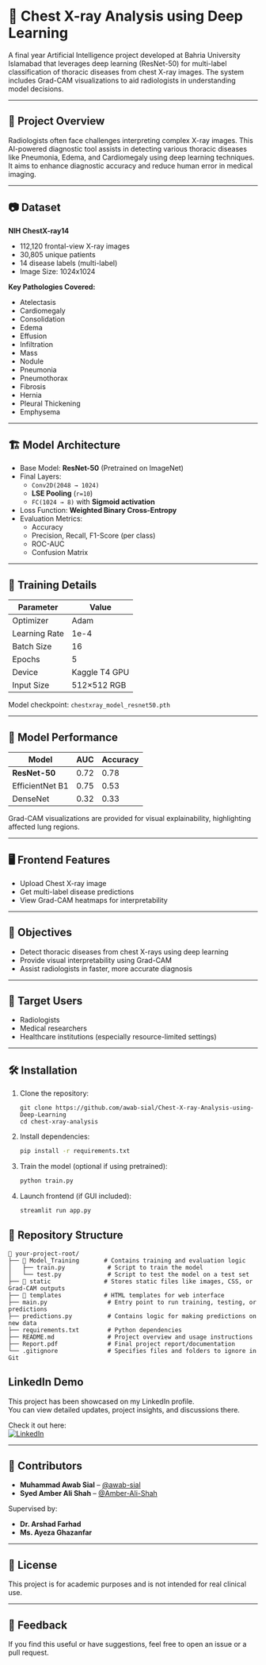 
# 🧠 Chest X-ray Analysis using Deep Learning

A final year Artificial Intelligence project developed at Bahria University Islamabad that leverages deep learning (ResNet-50) for multi-label classification of thoracic diseases from chest X-ray images. The system includes Grad-CAM visualizations to aid radiologists in understanding model decisions.

---

## 📌 Project Overview

Radiologists often face challenges interpreting complex X-ray images. This AI-powered diagnostic tool assists in detecting various thoracic diseases like Pneumonia, Edema, and Cardiomegaly using deep learning techniques. It aims to enhance diagnostic accuracy and reduce human error in medical imaging.

---

## 📷 Dataset

**NIH ChestX-ray14**  
- 112,120 frontal-view X-ray images  
- 30,805 unique patients  
- 14 disease labels (multi-label)  
- Image Size: 1024x1024

**Key Pathologies Covered:**
- Atelectasis
- Cardiomegaly
- Consolidation
- Edema
- Effusion
- Infiltration
- Mass
- Nodule
- Pneumonia
- Pneumothorax
- Fibrosis
- Hernia
- Pleural Thickening
- Emphysema

---

## 🏗️ Model Architecture

- Base Model: **ResNet-50** (Pretrained on ImageNet)
- Final Layers:
  - `Conv2D(2048 → 1024)`
  - **LSE Pooling** (`r=10`)
  - `FC(1024 → 8)` with **Sigmoid activation**
- Loss Function: **Weighted Binary Cross-Entropy**
- Evaluation Metrics:
  - Accuracy
  - Precision, Recall, F1-Score (per class)
  - ROC-AUC
  - Confusion Matrix

---

## 🧪 Training Details

| Parameter      | Value           |
|----------------|------------------|
| Optimizer      | Adam             |
| Learning Rate  | 1e-4             |
| Batch Size     | 16               |
| Epochs         | 5                |
| Device         | Kaggle T4 GPU    |
| Input Size     | 512×512 RGB      |

Model checkpoint: `chestxray_model_resnet50.pth`

---

## 🧠 Model Performance

| Model           | AUC    | Accuracy |
|------------------|--------|----------|
| **ResNet-50**     | 0.72   | 0.78     |
| EfficientNet B1  | 0.75   | 0.53     |
| DenseNet         | 0.32   | 0.33     |

Grad-CAM visualizations are provided for visual explainability, highlighting affected lung regions.

---

## 🖥️ Frontend Features

- Upload Chest X-ray image
- Get multi-label disease predictions
- View Grad-CAM heatmaps for interpretability

---

## 🎯 Objectives

- Detect thoracic diseases from chest X-rays using deep learning
- Provide visual interpretability using Grad-CAM
- Assist radiologists in faster, more accurate diagnosis

---

## 👤 Target Users

- Radiologists
- Medical researchers
- Healthcare institutions (especially resource-limited settings)

---

## 🛠️ Installation

1. Clone the repository:
   ```
   git clone https://github.com/awab-sial/Chest-X-ray-Analysis-using-Deep-Learning
   cd chest-xray-analysis

2. Install dependencies:

   ```bash
   pip install -r requirements.txt
   ```

3. Train the model (optional if using pretrained):

   ```bash
   python train.py
   ```

4. Launch frontend (if GUI included):

   ```bash
   streamlit run app.py
   ```




## 📁 Repository Structure

```
📂 your-project-root/
├── 📁 Model_Training       # Contains training and evaluation logic
│   ├── train.py            # Script to train the model
│   └── test.py             # Script to test the model on a test set
├── 📁 static               # Stores static files like images, CSS, or Grad-CAM outputs
├── 📁 templates            # HTML templates for web interface
├── main.py                 # Entry point to run training, testing, or predictions
├── predictions.py          # Contains logic for making predictions on new data
├── requirements.txt        # Python dependencies
├── README.md               # Project overview and usage instructions
├── Report.pdf              # Final project report/documentation
└── .gitignore              # Specifies files and folders to ignore in Git

```

## LinkedIn Demo

This project has been showcased on my LinkedIn profile.  
You can view detailed updates, project insights, and discussions there.

Check it out here:  
[![LinkedIn](https://img.shields.io/badge/LinkedIn-Demo-blue?logo=linkedin&style=for-the-badge)](https://www.linkedin.com/in/your-profile/)


---

## 👥 Contributors

* **Muhammad Awab Sial** – [@awab-sial](https://github.com/awab-sial)
* **Syed Amber Ali Shah**  – [@Amber-Ali-Shah](https://github.com/Amber-Ali-Shah)

Supervised by: 
* **Dr. Arshad Farhad**
* **Ms. Ayeza Ghazanfar**

---

## 📄 License

This project is for academic purposes and is not intended for real clinical use.

---

## 💬 Feedback

If you find this useful or have suggestions, feel free to open an issue or a pull request.

